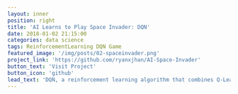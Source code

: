 ```yaml
---
layout: inner
position: right
title: 'AI Learns to Play Space Invader: DQN'
date: 2018-01-02 21:15:00
categories: data science
tags: ReinforcementLearning DQN Game
featured_image: '/img/posts/02-spaceinvader.png'
project_link: 'https://github.com/ryanxjhan/AI-Space-Invader'
button_text: 'Visit Project'
button_icon: 'github'
lead_text: 'DQN, a reinforcement learning algorithm that combines Q-Learning with deep neural networks, is used to teach AI how to play space invader.'
---
```


